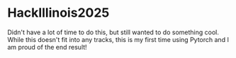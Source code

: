 # HackIllinois2025
Didn't have a lot of time to do this, but still wanted to do something cool. While this doesn't fit into any tracks, this is my first time using Pytorch and I am proud of the end result!